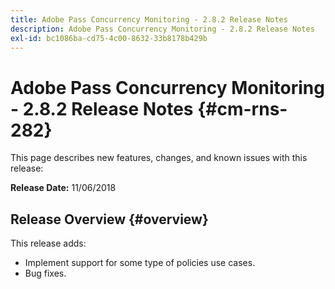 ```yaml
---
title: Adobe Pass Concurrency Monitoring - 2.8.2 Release Notes
description: Adobe Pass Concurrency Monitoring - 2.8.2 Release Notes
exl-id: bc1086ba-cd75-4c00-8632-33b8178b429b
---
```

# Adobe Pass Concurrency Monitoring - 2.8.2 Release Notes {#cm-rns-282} 

This page describes new features, changes, and known issues with this release: 

**Release Date:** 11/06/2018 

## Release Overview {#overview}

This release adds:

* Implement support for some type of policies use cases. 
* Bug fixes.
